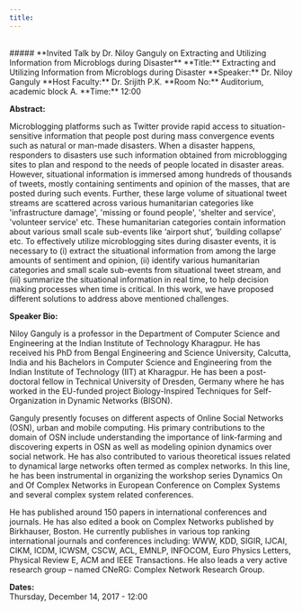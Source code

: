 ```yaml
---
title: 
---
```

<br>
##### **Invited Talk by Dr. Niloy Ganguly on Extracting and Utilizing Information from Microblogs during Disaster**
**Title:** Extracting and Utilizing Information from Microblogs during Disaster
**Speaker:** Dr. Niloy Ganguly
**Host Faculty:**  Dr. Srijith P.K.
**Room No:** Auditorium, academic block A.
**Time:** 12:00
 
**Abstract:**

Microblogging platforms such as Twitter provide rapid access to situation-sensitive information that people post during mass convergence events such as natural or man-made disasters. When a disaster happens, responders to disasters use such information obtained from microblogging sites to plan and respond to the needs of people located in disaster areas. However, situational information is immersed among hundreds of thousands of tweets, mostly containing sentiments and opinion of the masses, that are posted during such events. Further, these large volume of situational tweet streams are scattered across various humanitarian categories like 'infrastructure damage', 'missing or found people', 'shelter and service', 'volunteer service' etc. These humanitarian categories contain information about various small scale sub-events like ‘airport shut’, ‘building collapse’ etc. To effectively utilize microblogging sites during disaster events, it is necessary to (i) extract the situational information from among the large amounts of sentiment and opinion, (ii) identify various humanitarian categories and small scale sub-events from situational tweet stream, and (iii) summarize the situational information in real time, to help decision making processes when time is critical. In this work, we have proposed different solutions to address above mentioned challenges.

**Speaker Bio:**

Niloy Ganguly is a professor in the Department of Computer Science and Engineering at the Indian Institute of Technology Kharagpur. He has received his PhD from Bengal Engineering and Science University, Calcutta, India and his Bachelors in Computer Science and Engineering from the Indian Institute of Technology (IIT) at Kharagpur. He has been a post-doctoral fellow in Technical University of Dresden, Germany where he has worked in the EU-funded project Biology-Inspired Techniques for Self-Organization in Dynamic Networks (BISON).

Ganguly presently focuses on different aspects of Online Social Networks (OSN), urban and mobile computing. His primary contributions to the domain of OSN include understanding the importance of link-farming and discovering experts in OSN as well as modeling opinion dynamics over social network. He has also contributed to various theoretical issues related to dynamical large networks often termed as complex networks. In this line, he has been instrumental in organizing the workshop series Dynamics On and Of Complex Networks in European Conference on Complex Systems and several complex system related conferences.

He has published around 150 papers in international conferences and journals. He has also edited a book on Complex Networks published by Birkhauser, Boston. He currently publishes in various top ranking international journals and conferences including: WWW, KDD, SIGIR, IJCAI, CIKM, ICDM, ICWSM, CSCW, ACL, EMNLP, INFOCOM, Euro Physics Letters, Physical Review E, ACM and IEEE Transactions. He also leads a very active research group – named CNeRG: Complex Network Research Group.

**Dates:**  
Thursday, December 14, 2017 - 12:00